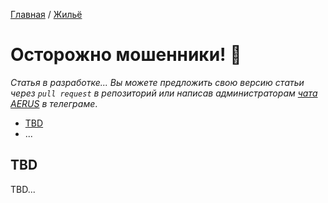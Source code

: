 [Главная](/Guide/) / [Жильё](/Guide/docs/housing/index.html)

# Осторожно мошенники! 🔄
_Статья в разработке... Вы можете предложить свою версию статьи через `pull request` в репозиторий или написав администраторам [чата AERUS](https://t.me/joinchat/WSSkMJkV8ft2DMOx) в телеграме_.

* [TBD](#tbd)
* ...

## TBD
TBD...

